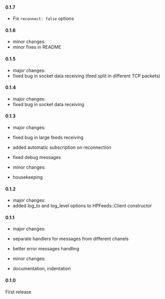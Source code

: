 #### 0.1.7
- Fix `reconnect: false` options

#### 0.1.6
- minor changes:
- minor fixes in README

#### 0.1.5
- major changes:
- fixed bug in socket data receiving (feed split in different TCP packets)

#### 0.1.4
- major changes:
- fixed bug in socket data receiving

#### 0.1.3
- major changes:
- fixed bug in large feeds receiving
- added automatic subscription on reconnection
- fixed debug messages

- minor changes:
- housekeeping

#### 0.1.2
- major changes:
- added log_to and log_level options to HPFeeds::Client constructor

#### 0.1.1
- major changes:
- separate handlers for messages from different chanels
- better error messages handling

- minor changes:
- documentation, indentation

#### 0.1.0
First release
